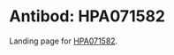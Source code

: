 # Antibod: HPA071582


    


Landing page for [HPA071582](http://www.proteinatlas.org/search/HPA071582).
